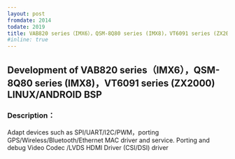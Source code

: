```yaml
---
layout: post
fromdate: 2014
todate: 2019
title: VAB820 series（IMX6），QSM-8Q80 series (IMX8)，VT6091 series (ZX2000)  LINUX/ANDROID series（VIA）
#inline: true
---
```

## Development of VAB820 series（IMX6），QSM-8Q80 series (IMX8)，VT6091 series (ZX2000) LINUX/ANDROID BSP 

### Description：

Adapt devices such as SPI/UART/I2C/PWM，porting GPS/Wireless/Bluetooth/Ethernet MAC driver and service. 
Porting and debug Video Codec /LVDS HDMI Driver (CSI/DSI) driver 
